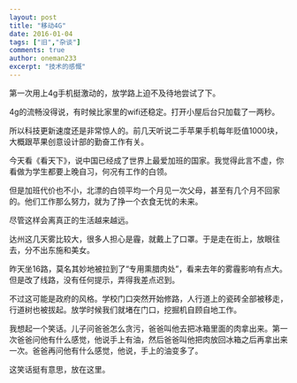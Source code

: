 ```yaml
---
layout: post
title: "移动4G"
date: 2016-01-04
tags: ["旧","杂谈"]
comments: true
author: oneman233
excerpt: "技术的感慨"
---
```


第一次用上4g手机挺激动的，放学路上迫不及待地尝试了下。

4g的流畅没得说，有时候比家里的wifi还稳定。打开小屋后台只加载了一两秒。

所以科技更新速度还是非常惊人的。前几天听说二手苹果手机每年贬值1000块，大概跟苹果创意设计部的勤奋工作有关。

今天看《看天下》，说中国已经成了世界上最爱加班的国家。我觉得此言不虚，你看做为学生都要上晚自习，何况有工作的白领。

但是加班代价也不小，北漂的白领平均一个月见一次父母，甚至有几个月不回家的。他们工作那么努力，就为了挣一个衣食无忧的未来。

尽管这样会离真正的生活越来越远。

达州这几天雾比较大，很多人担心是霾，就戴上了口罩。于是走在街上，放眼往去，分不出东施和美女。

昨天坐16路，莫名其妙地被拉到了“专用熏腊肉处”，看来去年的雾霾影响有点大。但是改了线路，没有任何提示，弄得我差点迟到。

不过这可能是政府的风格。学校门口突然开始修路，人行道上的瓷砖全部被移走，行道树也被拔起。放学时候我们就堵在门口，挖掘机自顾自地工作。

我想起一个笑话。儿子问爸爸怎么贪污，爸爸叫他去把冰箱里面的肉拿出来。第一次爸爸问他有什么感觉，他说手上有油，然后爸爸叫他把肉放回冰箱之后再拿出来一次。爸爸再问他有什么感觉，他说，手上的油变多了。

这笑话挺有意思，放在这里。